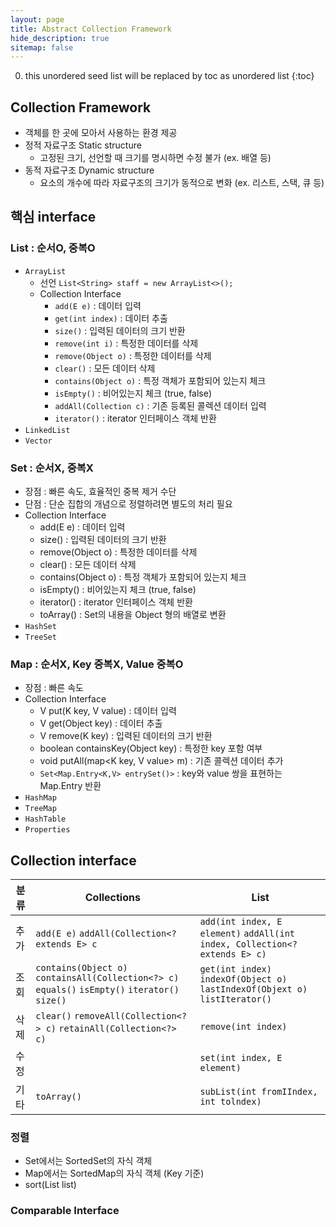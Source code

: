 ```yaml
---
layout: page
title: Abstract Collection Framework
hide_description: true
sitemap: false
---
```

0. this unordered seed list will be replaced by toc as unordered list
{:toc}

## Collection Framework
- 객체를 한 곳에 모아서 사용하는 환경 제공
- 정적 자료구조 Static structure
    - 고정된 크기, 선언할 때 크기를 명시하면 수정 불가 (ex. 배열 등)
- 동적 자료구조 Dynamic structure
    - 요소의 개수에 따라 자료구조의 크기가 동적으로 변화 (ex. 리스트, 스택, 큐 등)

## 핵심 interface
### List : 순서O, 중복O
- `ArrayList`
    - 선언 `List<String> staff = new ArrayList<>();`
    - Collection Interface
        - `add(E e)` : 데이터 입력
        - `get(int index)` : 데이터 추출
        - `size()` : 입력된 데이터의 크기 반환
        - `remove(int i)` : 특정한 데이터를 삭제
        - `remove(Object o)` : 특정한 데이터를 삭제
        - `clear()` : 모든 데이터 삭제
        - `contains(Object o)` : 특정 객체가 포함되어 있는지 체크
        - `isEmpty()` : 비어있는지 체크 (true, false)
        - `addAll(Collection c)` : 기존 등록된 콜렉션 데이터 입력
        - `iterator()` : iterator 인터페이스 객체 반환
- `LinkedList`
- `Vector`

### Set : 순서X, 중복X
- 장점 : 빠른 속도, 효율적인 중복 제거 수단
- 단점 : 단순 집합의 개념으로 정렬하려면 별도의 처리 필요
- Collection Interface
    - add(E e) : 데이터 입력
    - size() : 입력된 데이터의 크기 반환
    - remove(Object o) : 특정한 데이터를 삭제
    - clear() : 모든 데이터 삭제
    - contains(Object o) : 특정 객체가 포함되어 있는지 체크
    - isEmpty() : 비어있는지 체크 (true, false)
    - iterator() : iterator 인터페이스 객체 반환
    - toArray() : Set의 내용을 Object 형의 배열로 변환
- `HashSet`
- `TreeSet`

### Map : 순서X, Key 중복X, Value 중복O
- 장점 : 빠른 속도
- Collection Interface
    - V put(K key, V value) : 데이터 입력
    - V get(Object key) : 데이터 추출
    - V remove(K key) : 입력된 데이터의 크기 반환
    - boolean containsKey(Object key) : 특정한 key 포함 여부
    - void putAll(map<K key, V value> m) : 기존 콜렉션 데이터 추가
    - `Set<Map.Entry<K,V> entrySet()>` : key와 value 쌍을 표현하는 Map.Entry 반환
- `HashMap`
- `TreeMap`
- `HashTable`
- `Properties`

## Collection interface

| 분류 | Collections | List |
| --- | --- | --- |
| 추가 | `add(E e)` `addAll(Collection<? extends E> c` | `add(int index, E element)` `addAll(int index, Collection<? extends E> c)` 
| 조회 | `contains(Object o)` `containsAll(Collection<?> c)` `equals()` `isEmpty()` `iterator()` `size()` | `get(int index)` `indexOf(Object o)` `lastIndexOf(Objext o)` `listIterator()` |
| 삭제 | `clear()` `removeAll(Collection<?> c)` `retainAll(Collection<?> c)` | `remove(int index)` |
| 수정 |  | `set(int index, E element)` |
| 기타 | `toArray()` | `subList(int fromIIndex, int tolndex)` |

### 정렬

- Set에서는 SortedSet의 자식 객체
- Map에서는 SortedMap의 자식 객체 (Key 기준)
- sort(List<T> list)

### Comparable Interface
